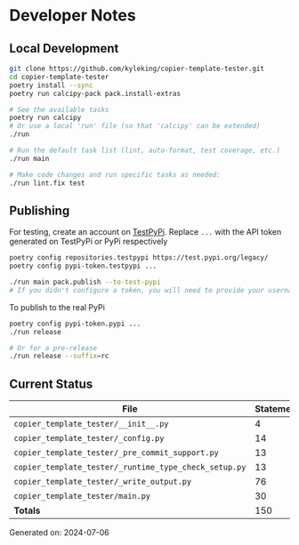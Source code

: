 # Developer Notes

## Local Development

```sh
git clone https://github.com/kyleking/copier-template-tester.git
cd copier-template-tester
poetry install --sync
poetry run calcipy-pack pack.install-extras

# See the available tasks
poetry run calcipy
# Or use a local 'run' file (so that 'calcipy' can be extended)
./run

# Run the default task list (lint, auto-format, test coverage, etc.)
./run main

# Make code changes and run specific tasks as needed:
./run lint.fix test
```

## Publishing

For testing, create an account on [TestPyPi](https://test.pypi.org/legacy/). Replace `...` with the API token generated on TestPyPi or PyPi respectively

```sh
poetry config repositories.testpypi https://test.pypi.org/legacy/
poetry config pypi-token.testpypi ...

./run main pack.publish --to-test-pypi
# If you didn't configure a token, you will need to provide your username and password to publish
```

To publish to the real PyPi

```sh
poetry config pypi-token.pypi ...
./run release

# Or for a pre-release
./run release --suffix=rc
```

## Current Status

<!-- {cts} COVERAGE -->
| File                                                  | Statements | Missing | Excluded | Coverage |
|-------------------------------------------------------|------------|---------|----------|----------|
| `copier_template_tester/__init__.py`                  | 4          | 0       | 0        | 100.0%   |
| `copier_template_tester/_config.py`                   | 14         | 0       | 3        | 100.0%   |
| `copier_template_tester/_pre_commit_support.py`       | 13         | 0       | 0        | 93.3%    |
| `copier_template_tester/_runtime_type_check_setup.py` | 13         | 0       | 28       | 100.0%   |
| `copier_template_tester/_write_output.py`             | 76         | 0       | 13       | 96.9%    |
| `copier_template_tester/main.py`                      | 30         | 4       | 20       | 86.7%    |
| **Totals**                                            | 150        | 4       | 64       | 95.5%    |

Generated on: 2024-07-06
<!-- {cte} -->

